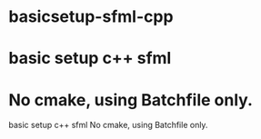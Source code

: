 # basicsetup-sfml-cpp
# basic setup c++ sfml
# No cmake, using Batchfile only.

basic setup c++ sfml
No cmake, using Batchfile only.
